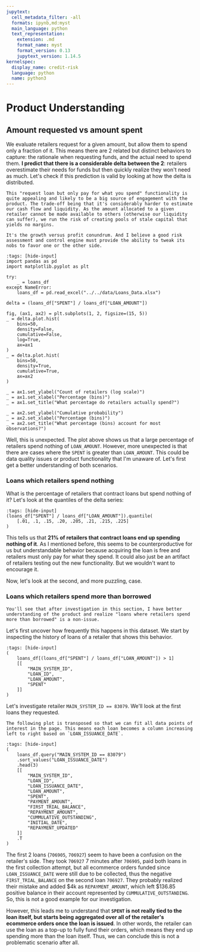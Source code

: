 ```yaml
---
jupytext:
  cell_metadata_filter: -all
  formats: ipynb,md:myst
  main_language: python
  text_representation:
    extension: .md
    format_name: myst
    format_version: 0.13
    jupytext_version: 1.14.5
kernelspec:
  display_name: credit-risk
  language: python
  name: python3
---
```


# Product Understanding

## Amount requested vs amount spent
We evaluate retailers request for a given amount, but allow them to spend only a fraction of it. This means there are 2 related but distinct behaviors to capture: the rationale when requesting funds, and the actual need to spend them. **I predict that there is a considerable delta between the 2**: retailers overestimate their needs for funds but then quickly realize they won't need as much. Let's check if this prediction is valid by looking at how the delta is distributed.

```{dropdown} Note 
This "request loan but only pay for what you spend" functionality is quite appealing and likely to be a big source of engagement with the product. The trade-off being that it's considerably harder to estimate our cash flow and liquidity. As the amount allocated to a given retailer cannot be made available to others (otherwise our liquidity can suffer), we run the risk of creating pools of stale capital that yields no margins.

It's the growth versus profit conundrum. And I believe a good risk assessment and control engine must provide the ability to tweak its nobs to favor one or the other side. 
```

```{code-cell} ipython3
:tags: [hide-input]
import pandas as pd
import matplotlib.pyplot as plt

try:
    _ = loans_df
except NameError:
    loans_df = pd.read_excel("../../data/Loans_Data.xlsx")

delta = (loans_df["SPENT"] / loans_df["LOAN_AMOUNT"])

fig, (ax1, ax2) = plt.subplots(1, 2, figsize=(15, 5))
_ = delta.plot.hist(
    bins=50,
    density=False,
    cumulative=False,
    log=True,
    ax=ax1
)
_ = delta.plot.hist(
    bins=50,
    density=True,
    cumulative=True,
    ax=ax2
)

_ = ax1.set_ylabel("Count of retailers (log scale)")
_ = ax1.set_xlabel("Percentage (bins)")
_ = ax1.set_title("What percentage do retailers actually spend?")

_ = ax2.set_ylabel("Cumulative probability")
_ = ax2.set_xlabel("Percentage (bins)")
_ = ax2.set_title("What percentage (bins) account for most observations?")
```

Well, this is unexpected. The plot above shows us that a large percentage of retailers spend nothing of `LOAN_AMOUNT`. However, more unexpected is that there are cases where the `SPENT` is greater than `LOAN_AMOUNT`. This could be data quality issues or product functionality that I'm unaware of. Let's first get a better understanding of both scenarios.

### Loans which retailers spend nothing
What is the percentage of retailers that contract loans but spend nothing of it? Let's look at the quantiles of the delta series:

```{code-cell} ipython3
:tags: [hide-input]
(loans_df["SPENT"] / loans_df["LOAN_AMOUNT"]).quantile(
    [.01, .1, .15, .20, .205, .21, .215, .225]
)
```

This tells us that **21% of retailers that contract loans end up spending nothing of it**. As I mentioned before, this seems to be counterproductive for us but understandable behavior because acquiring the loan is free and retailers must only pay for what they spend. It could also just be an artifact of retailers testing out the new functionality. But we wouldn't want to encourage it.

Now, let's look at the second, and more puzzling, case.

### Loans which retailers spend more than borrowed

```{admonition} Section conclusion
You'll see that after investigation in this section, I have better understanding of the product and realize "loans where retailers spend more than borrowed" is a non-issue.
```

Let's first uncover how frequently this happens in this dataset. We start by inspecting the history of loans of a retailer that shows this behavior.

```{code-cell} ipython3
:tags: [hide-input]
(
    loans_df[(loans_df["SPENT"] / loans_df["LOAN_AMOUNT"]) > 1]
    [[
        "MAIN_SYSTEM_ID",
        "LOAN_ID",
        "LOAN_AMOUNT",
        "SPENT"
    ]]
)
```

Let's investigate retailer `MAIN_SYSTEM_ID == 83079`. We'll look at the first loans they requested.
```{note}
The following plot is transposed so that we can fit all data points of interest in the page. This means each loan becomes a column increasing left to right based on `LOAN_ISSUANCE_DATE`.
```

```{code-cell} ipython3
:tags: [hide-input]
(
    loans_df.query("MAIN_SYSTEM_ID == 83079")
    .sort_values("LOAN_ISSUANCE_DATE")
    .head(3)
    [[
        "MAIN_SYSTEM_ID",
        "LOAN_ID",
        "LOAN_ISSUANCE_DATE",
        "LOAN_AMOUNT",
        "SPENT",
        "PAYMENT_AMOUNT",
        "FIRST_TRIAL_BALANCE",
        "REPAYMENT_AMOUNT",
        "CUMMULATIVE_OUTSTANDING",
        "INITIAL_DATE",
        "REPAYMENT_UPDATED"
    ]]
    .T
)
```

The first 2 loans (`706905`, `706927`) seem to have been a confusion on the retailer's side. They took `706927` 7 minutes after `706905`, paid both loans in the first collection attempt, but all ecommerce orders funded since `LOAN_ISSUANCE_DATE` were still due to be collected, thus the negative `FIRST_TRIAL_BALANCE` on the second loan `706927`. They probably realized their mistake and added \$4k as `REPAYMENT_AMOUNT`, which left \$136.85 positive balance in their account represented by `CUMMULATIVE_OUTSTANDING`. So, this is not a good example for our investigation.

However, this leads me to understand that **`SPENT` is not really tied to the loan itself, but starts being aggregated over all of the retailer's ecommerce orders once the loan is issued**. In other words, the retailer can use the loan as a top-up to fully fund their orders, which means they end up spending more than the loan itself. Thus, we can conclude this is not a problematic scenario after all.
